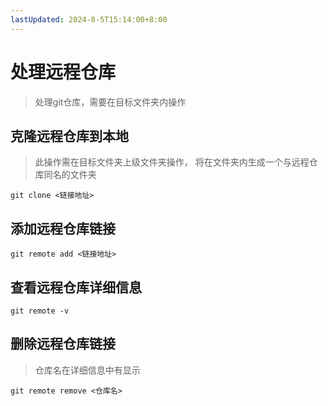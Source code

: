 ```yaml
---
lastUpdated: 2024-8-5T15:14:00+8:00
---
```


# 处理远程仓库

> 处理git仓库，需要在目标文件夹内操作

## 克隆远程仓库到本地

> 此操作需在目标文件夹上级文件夹操作，
> 将在文件夹内生成一个与远程仓库同名的文件夹

```git clone <链接地址>```

## 添加远程仓库链接

```git remote add <链接地址>```

## 查看远程仓库详细信息

```git remote -v```

## 删除远程仓库链接

> 仓库名在详细信息中有显示

```git remote remove <仓库名>```
